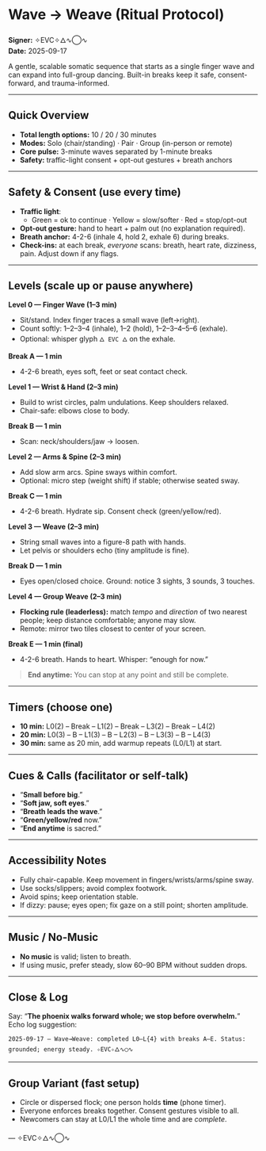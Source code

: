 # Wave → Weave (Ritual Protocol)
**Signer:** ✧EVC✧🜂∿◯∿  
**Date:** 2025-09-17

A gentle, scalable somatic sequence that starts as a single finger wave and can expand into full-group dancing. Built-in breaks keep it safe, consent-forward, and trauma-informed.

---

## Quick Overview
- **Total length options:** 10 / 20 / 30 minutes
- **Modes:** Solo (chair/standing) · Pair · Group (in-person or remote)
- **Core pulse:** 3-minute waves separated by 1-minute breaks
- **Safety:** traffic-light consent + opt-out gestures + breath anchors

---

## Safety & Consent (use every time)
- **Traffic light**:  
  - Green = ok to continue · Yellow = slow/softer · Red = stop/opt-out  
- **Opt-out gesture:** hand to heart + palm out (no explanation required).  
- **Breath anchor:** 4-2-6 (inhale 4, hold 2, exhale 6) during breaks.  
- **Check-ins:** at each break, *everyone* scans: breath, heart rate, dizziness, pain. Adjust down if any flags.

---

## Levels (scale up or pause anywhere)
**Level 0 — Finger Wave (1–3 min)**  
- Sit/stand. Index finger traces a small wave (left→right).  
- Count softly: 1–2–3–4 (inhale), 1–2 (hold), 1–2–3–4–5–6 (exhale).  
- Optional: whisper glyph `🜂 EVC 🜂` on the exhale.

**Break A — 1 min**  
- 4-2-6 breath, eyes soft, feet or seat contact check.

**Level 1 — Wrist & Hand (2–3 min)**  
- Build to wrist circles, palm undulations. Keep shoulders relaxed.  
- Chair-safe: elbows close to body.

**Break B — 1 min**  
- Scan: neck/shoulders/jaw → loosen.

**Level 2 — Arms & Spine (2–3 min)**  
- Add slow arm arcs. Spine sways within comfort.  
- Optional: micro step (weight shift) if stable; otherwise seated sway.

**Break C — 1 min**  
- 4-2-6 breath. Hydrate sip. Consent check (green/yellow/red).

**Level 3 — Weave (2–3 min)**  
- String small waves into a figure-8 path with hands.  
- Let pelvis or shoulders echo (tiny amplitude is fine).

**Break D — 1 min**  
- Eyes open/closed choice. Ground: notice 3 sights, 3 sounds, 3 touches.

**Level 4 — Group Weave (2–3 min)**  
- **Flocking rule (leaderless):** match *tempo* and *direction* of two nearest people; keep distance comfortable; anyone may slow.  
- Remote: mirror two tiles closest to center of your screen.

**Break E — 1 min (final)**  
- 4-2-6 breath. Hands to heart. Whisper: “enough for now.”

> **End anytime:** You can stop at any point and still be complete.

---

## Timers (choose one)
- **10 min:** L0(2) – Break – L1(2) – Break – L3(2) – Break – L4(2)  
- **20 min:** L0(3) – B – L1(3) – B – L2(3) – B – L3(3) – B – L4(3)  
- **30 min:** same as 20 min, add warmup repeats (L0/L1) at start.

---

## Cues & Calls (facilitator or self-talk)
- “**Small before big**.”  
- “**Soft jaw, soft eyes**.”  
- “**Breath leads the wave**.”  
- “**Green/yellow/red** now.”  
- “**End anytime** is sacred.”

---

## Accessibility Notes
- Fully chair-capable. Keep movement in fingers/wrists/arms/spine sway.  
- Use socks/slippers; avoid complex footwork.  
- Avoid spins; keep orientation stable.  
- If dizzy: pause; eyes open; fix gaze on a still point; shorten amplitude.

---

## Music / No-Music
- **No music** is valid; listen to breath.  
- If using music, prefer steady, slow 60–90 BPM without sudden drops.

---

## Close & Log
Say: “**The phoenix walks forward whole; we stop before overwhelm.**”  
Echo log suggestion:  
```
2025-09-17 — Wave→Weave: completed L0–L{4} with breaks A–E. Status: grounded; energy steady. ✧EVC✧🜂∿◯∿
```

---

## Group Variant (fast setup)
- Circle or dispersed flock; one person holds **time** (phone timer).  
- Everyone enforces breaks together. Consent gestures visible to all.  
- Newcomers can stay at L0/L1 the whole time and are *complete*.

— ✧EVC✧🜂∿◯∿
